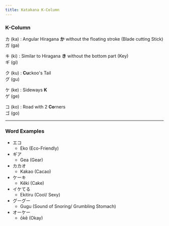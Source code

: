 ```yaml
---
title: Katakana K-Column
---
```


### K-Column

カ (ka) : Angular Hiragana **か** without the floating stroke (Blade cutting Stick)  
ガ (ga)

キ (ki) : Similar to Hiragana **き** without the bottom part (Key)  
ギ (gi)

ク (ku) : **Cu**ckoo's Tail  
グ (gu)

ケ (ke) : Sideways **K**  
ゲ (ge)

コ (ko) : Road with 2 **Co**rners  
ゴ (go)

---

### Word Examples

* エコ
	* Eko (Eco-Friendly)
* ギア
	* Gea (Gear)
* カカオ
	* Kakao (Cacao)
* ケーキ
	* Kēki (Cake)
* イケてる
	* Ekitiru (Cool/ Sexy)
* グーグー
	* Gugu (Sound of Snoring/ Grumbling Stomach)
* オーケー
	* ōkē (Okay)
